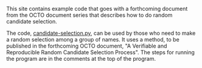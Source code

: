 This site contains example code that goes with a forthcoming document from the OCTO document series
that describes how to do random candidate selection.

The code, [candidate-selection.py](candidate-selection.py), can be used by those who need to make a
random selection among a group of names. It uses a method, to be published in the forthcoming OCTO
document, "A Verifiable and Reproducible Random Candidate Selection Process".
The steps for running the program are in the comments at the top of the program.

